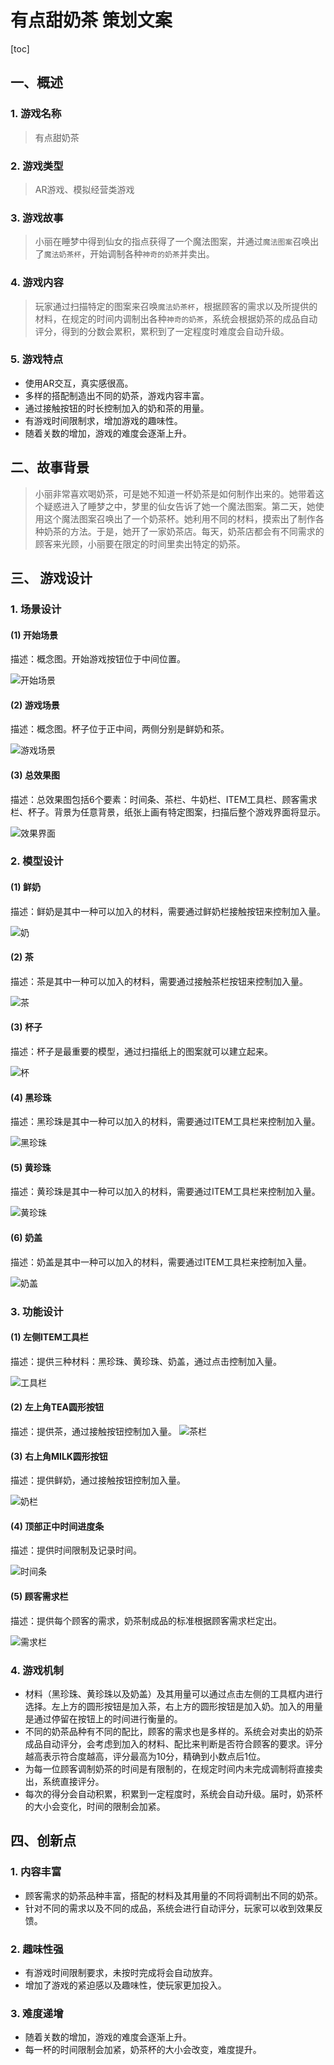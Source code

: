 #  有点甜奶茶 策划文案

[toc]


## 一、概述

### 1.  游戏名称 
> 有点甜奶茶

### 2. 	游戏类型

> AR游戏、模拟经营类游戏

### 3.  游戏故事

> 小丽在睡梦中得到仙女的指点获得了一个魔法图案，并通过`魔法图案`召唤出了`魔法奶茶杯`，开始调制各种`神奇的奶茶`并卖出。

### 4.  游戏内容

> 玩家通过扫描特定的图案来召唤`魔法奶茶杯`，根据顾客的需求以及所提供的材料，在规定的时间内调制出各种`神奇的奶茶`，系统会根据奶茶的成品自动评分，得到的分数会累积，累积到了一定程度时难度会自动升级。

### 5.  游戏特点

- 使用AR交互，真实感很高。
- 多样的搭配制造出不同的奶茶，游戏内容丰富。
- 通过接触按钮的时长控制加入的奶和茶的用量。
- 有游戏时间限制求，增加游戏的趣味性。
- 随着关数的增加，游戏的难度会逐渐上升。

## 二、故事背景

> 小丽非常喜欢喝奶茶，可是她不知道一杯奶茶是如何制作出来的。她带着这个疑惑进入了睡梦之中，梦里的仙女告诉了她一个魔法图案。第二天，她使用这个魔法图案召唤出了一个奶茶杯。她利用不同的材料，摸索出了制作各种奶茶的方法。于是，她开了一家奶茶店。每天，奶茶店都会有不同需求的顾客来光顾，小丽要在限定的时间里卖出特定的奶茶。

## 三、 游戏设计

### 1. 场景设计

####     (1) 开始场景

描述：概念图。开始游戏按钮位于中间位置。

![开始场景](https://github.com/sysuMilkTea/MilkTea/blob/master/start.png?raw=true)
   

####     (2) 游戏场景

描述：概念图。杯子位于正中间，两侧分别是鲜奶和茶。

![游戏场景](https://github.com/sysuMilkTea/MilkTea/blob/master/game.png?raw=true)
   
####     (3) 总效果图
描述：总效果图包括6个要素：时间条、茶栏、牛奶栏、ITEM工具栏、顾客需求栏、杯子。背景为任意背景，纸张上画有特定图案，扫描后整个游戏界面将显示。


![效果界面](https://github.com/Gorjen/tempGames/blob/master/%E6%95%88%E6%9E%9C%E7%95%8C%E9%9D%A2.jpg?raw=true)
   

### 2. 模型设计 

####     (1) 鲜奶

描述：鲜奶是其中一种可以加入的材料，需要通过鲜奶栏接触按钮来控制加入量。

![奶](https://github.com/Gorjen/tempGames/blob/master/%E5%A5%B6111.jpg?raw=true)

####     (2) 茶

描述：茶是其中一种可以加入的材料，需要通过接触茶栏按钮来控制加入量。

![茶](https://github.com/Gorjen/tempGames/blob/master/%E8%8C%B611111.jpg?raw=true)

####     (3) 杯子

描述：杯子是最重要的模型，通过扫描纸上的图案就可以建立起来。

![杯](https://github.com/Gorjen/tempGames/blob/master/CUP.png?raw=true)

####     (4) 黑珍珠

描述：黑珍珠是其中一种可以加入的材料，需要通过ITEM工具栏来控制加入量。

![黑珍珠](https://github.com/Gorjen/tempGames/blob/master/%E9%BB%91%E7%8F%8D%E7%8F%A0111.jpg?raw=true)

####     (5) 黄珍珠

描述：黄珍珠是其中一种可以加入的材料，需要通过ITEM工具栏来控制加入量。

![黄珍珠](https://github.com/Gorjen/tempGames/blob/master/%E9%BB%84%E7%8F%8D%E7%8F%A0111.jpg?raw=true)

####     (6) 奶盖

描述：奶盖是其中一种可以加入的材料，需要通过ITEM工具栏来控制加入量。

![奶盖](https://github.com/Gorjen/tempGames/blob/master/%E5%A5%B6%E7%9B%96111.jpg?raw=true)

### 3. 功能设计

####     (1) 左侧ITEM工具栏

描述：提供三种材料：黑珍珠、黄珍珠、奶盖，通过点击控制加入量。

![工具栏](https://github.com/Gorjen/tempGames/blob/master/ITEM.png?raw=true)

####     (2) 左上角TEA圆形按钮

描述：提供茶，通过接触按钮控制加入量。
![茶栏](https://github.com/Gorjen/tempGames/blob/master/TEA.png?raw=true)


####     (3) 右上角MILK圆形按钮

描述：提供鲜奶，通过接触按钮控制加入量。

![奶栏](https://github.com/Gorjen/tempGames/blob/master/MILK.png?raw=true)

####     (4) 顶部正中时间进度条

描述：提供时间限制及记录时间。

![时间条](https://github.com/Gorjen/tempGames/blob/master/TIME.png?raw=true)

####     (5) 顾客需求栏

描述：提供每个顾客的需求，奶茶制成品的标准根据顾客需求栏定出。

![需求栏](https://github.com/Gorjen/tempGames/blob/master/REQUEST.png?raw=true)
   
### 4. 游戏机制

- 材料（黑珍珠、黄珍珠以及奶盖）及其用量可以通过点击左侧的工具框内进行选择。左上方的圆形按钮是加入茶，右上方的圆形按钮是加入奶。加入的用量是通过停留在按钮上的时间进行衡量的。
- 不同的奶茶品种有不同的配比，顾客的需求也是多样的。系统会对卖出的奶茶成品自动评分，会考虑到加入的材料、配比来判断是否符合顾客的要求。评分越高表示符合度越高，评分最高为10分，精确到小数点后1位。
- 为每一位顾客调制奶茶的时间是有限制的，在规定时间内未完成调制将直接卖出，系统直接评分。
- 每次的得分会自动积累，积累到一定程度时，系统会自动升级。届时，奶茶杯的大小会变化，时间的限制会加紧。

## 四、创新点

### 1. 内容丰富
- 顾客需求的奶茶品种丰富，搭配的材料及其用量的不同将调制出不同的奶茶。
- 针对不同的需求以及不同的成品，系统会进行自动评分，玩家可以收到效果反馈。

### 2. 趣味性强
- 有游戏时间限制要求，未按时完成将会自动放弃。
- 增加了游戏的紧迫感以及趣味性，使玩家更加投入。 

### 3. 难度递增
- 随着关数的增加，游戏的难度会逐渐上升。
- 每一杯的时间限制会加紧，奶茶杯的大小会改变，难度提升。
